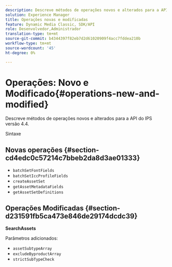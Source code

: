 ```yaml
---
description: Descreve métodos de operações novos e alterados para a API do IPS versão 4.4.
solution: Experience Manager
title: Operações novas e modificadas
feature: Dynamic Media Classic, SDK/API
role: Desenvolvedor,Administrador
translation-type: tm+mt
source-git-commit: b4344397f82eb7d2d61020909f4acc7fddea210b
workflow-type: tm+mt
source-wordcount: '45'
ht-degree: 0%

---
```


# Operações: Novo e Modificado{#operations-new-and-modified}

Descreve métodos de operações novos e alterados para a API do IPS versão 4.4.

Sintaxe

## Novas operações {#section-cd4edc0c57214c7bbeb2da8d3ae01333}

* `batchSetFontFields`
* `batchSetIccProfileFields`
* `createAssetSet`
* `getAssetMetadataFields`
* `getAssetSetDefinitions`

## Operações Modificadas {#section-d231591fb5ca473e846de29174dcdc39}

**SearchAssets**

Parâmetros adicionados:

* `assetSubtypeArray`
* `excludeByproductArray`
* `strictSubTypeCheck`
